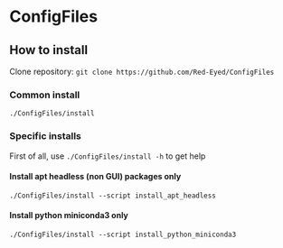# ConfigFiles

## How to install

Clone repository:
`git clone https://github.com/Red-Eyed/ConfigFiles`

### Common install
`./ConfigFiles/install`

### Specific installs

First of all, use `./ConfigFiles/install -h` to get help

#### Install apt headless (non GUI) packages only

`./ConfigFiles/install --script install_apt_headless`

#### Install python miniconda3 only

`./ConfigFiles/install --script install_python_miniconda3`
